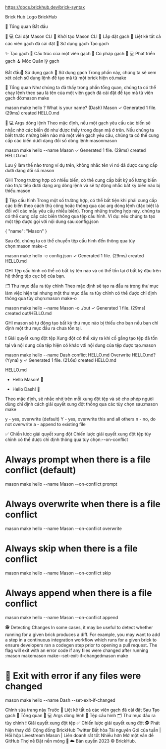 https://docs.brickhub.dev/brick-syntax

Brick Hub Logo
BrickHub

🚀 Tổng quan
Bắt đầu

🧑 💻 Cài đặt Mason CLI
📁 Khởi tạo Mason CLI
🧱 Lắp đặt gạch
📝 Liệt kê tất cả các viên gạch đã cài đặt
👷 Sử dụng gạch
Tạo gạch

✨ Tạo gạch
🧱 Cấu trúc của một viên gạch
🥸 Cú pháp gạch
🧑 💻 Phát triển gạch
🪝 Móc
Quản lý gạch

Bắt đầu👷 Sử dụng gạch
👷 Sử dụng gạch
Trong phần này, chúng ta sẽ xem xét cách sử dụng lệnh để tạo mã từ một brick hiện có.make

🚀 Tổng quan
Như chúng ta đã thấy trong phần tổng quan, chúng ta có thể chạy lệnh theo sau là tên của một viên gạch đã cài đặt để tạo mã từ viên gạch đó:mason make

mason make hello
? What is your name? (Dash) Mason
✓ Generated 1 file. (29ms)
  created HELLO.md

🧑 💻 Args dòng lệnh
Theo mặc định, nếu một gạch yêu cầu các biến sẽ nhắc nhở các biến đó như được thấy trong đoạn mã ở trên. Nếu chúng ta biết trước những biến nào mà một viên gạch yêu cầu, chúng ta có thể cung cấp các biến dưới dạng đối số dòng lệnh:masonmason

mason make hello --name Mason
✓ Generated 1 file. (29ms)
  created HELLO.md

Lưu ý làm thế nào trong ví dụ trên, không nhắc tên vì nó đã được cung cấp dưới dạng đối số.mason

GHI
Trong trường hợp có nhiều biến, có thể cung cấp bất kỳ số lượng biến nào trực tiếp dưới dạng arg dòng lệnh và sẽ tự động nhắc bất kỳ biến nào bị thiếu.mason

📝 Tệp cấu hình
Trong một số trường hợp, có thể bất tiện khi phải cung cấp các biến theo cách thủ công hoặc thông qua các arg dòng lệnh (đặc biệt là đối với các mẫu yêu cầu nhiều biến). Trong những trường hợp này, chúng ta có thể cung cấp các biến thông qua tệp cấu hình. Ví dụ: nếu chúng ta tạo một tệp được gọi với nội dung sau:config.json

{
  "name": "Mason"
}

Sau đó, chúng ta có thể chuyển tệp cấu hình đến thông qua tùy chọn:mason make-c

mason make hello -c config.json
✓ Generated 1 file. (29ms)
  created HELLO.md

GHI
Tệp cấu hình có thể có bất kỳ tên nào và có thể tồn tại ở bất kỳ đâu trên hệ thống tệp cục bộ của bạn.

🗂 Thư mục đầu ra tùy chỉnh
Theo mặc định sẽ tạo ra đầu ra trong thư mục làm việc hiện tại nhưng một thư mục đầu ra tùy chỉnh có thể được chỉ định thông qua tùy chọn:mason make-o

mason make hello --name Mason -o ./out
✓ Generated 1 file. (29ms)
  created out/HELLO.md

GHI
mason sẽ tự động tạo bất kỳ thư mục nào bị thiếu cho bạn nếu bạn chỉ định một thư mục đầu ra chưa tồn tại.

❗️ Giải quyết xung đột tệp
Xung đột có thể xảy ra khi cố gắng tạo tệp đã tồn tại và nội dung của tệp hiện có khác với nội dung của tệp được tạo.mason

mason make hello --name Dash
conflict HELLO.md
Overwrite HELLO.md? (Yyna) y
✓ Generated 1 file. (21.6s)
  created HELLO.md

HELLO.md

- Hello Mason! 👋
+ Hello Dash! 👋

Theo mặc định, sẽ nhắc nhở trên mỗi xung đột tệp và sẽ cho phép người dùng chỉ định cách giải quyết xung đột thông qua các tùy chọn sau:mason make

y - yes, overwrite (default)
Y - yes, overwrite this and all others
n - no, do not overwrite
a - append to existing file

✅ Chiến lược giải quyết xung đột
Chiến lược giải quyết xung đột tệp tùy chỉnh có thể được chỉ định thông qua tùy chọn:--on-conflict

# Always prompt when there is a file conflict (default)
mason make hello --name Mason --on-conflict prompt

# Always overwrite when there is a file conflict
mason make hello --name Mason --on-conflict overwrite

# Always skip when there is a file conflict
mason make hello --name Mason --on-conflict skip

# Always append when there is a file conflict
mason make hello --name Mason --on-conflict append

🕵️ Detecting Changes
In some cases, it may be useful to detect whether running for a given brick produces a diff. For example, you may want to add a step in a continuous integration workflow which runs for a given brick to ensure developers ran a codegen step prior to opening a pull request. The flag will exit with an error code if any files were changed after running :mason makemason make--set-exit-if-changedmason make

# 🚨 Exit with error if any files were changed
mason make hello --name Dash --set-exit-if-changed

Chỉnh sửa trang này
Trước
📝 Liệt kê tất cả các viên gạch đã cài đặt
Sau
Tạo gạch
🚀 Tổng quan
🧑 💻 Args dòng lệnh
📝 Tệp cấu hình
🗂 Thư mục đầu ra tùy chỉnh
❗️ Giải quyết xung đột tệp
✅ Chiến lược giải quyết xung đột
🕵️ Phát hiện thay đổi
Cộng đồng
BrickHub
Twitter
Bất hòa
Tài nguyên
Gói của tuần | Hồi hộp
Livestream Mason | Liên doanh rất tốt
Nhiều hơn
Mở một vấn đề
GitHub
Thợ nề
Đặt nền móng 🧱 ☁️
Bản quyền 2023 © BrickHub.